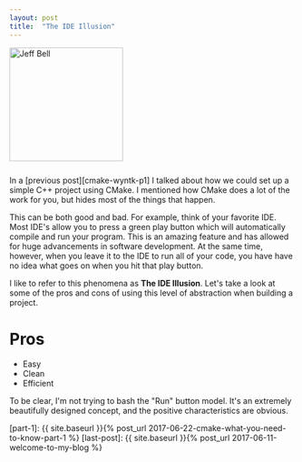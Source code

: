 ```yaml
---
layout: post
title:  "The IDE Illusion"
---
```

<img src="{{ site.url }}/assets/jeff-web.jpg" 
     alt="Jeff Bell" 
     style="width: 200px; height: 200px; padding-bottom: 25px" />  
In a [previous post][cmake-wyntk-p1] I talked about how we could set up a 
simple C++ project using CMake. I mentioned how CMake does a lot of the work 
for you, but hides most of the things that happen. 

This can be both good and bad. For example, think of your favorite IDE. Most 
IDE's allow you to press a green play button which will automatically compile 
and run your program. This is an amazing feature and has allowed for huge 
advancements in software development. At the same time, however, when you
leave it to the IDE to run all of your code, you have have no idea what goes
on when you hit that play button.

I like to refer to this phenomena as **The IDE Illusion**. Let's take a look
at some of the pros and cons of using this level of abstraction when building
a project.

# Pros

- Easy
- Clean
- Efficient

To be clear, I'm not trying to bash the "Run" button model. It's an extremely
beautifully designed concept, and the positive characteristics are obvious.

[cmake]:          https://cmake.org
[cmake-tutorial]: https://cmake.org/cmake-tutorial/
[cmake-commands]: https://cmake.org/cmake/help/v3.8/manual/cmake-commands.7.html
[clion]:          https://www.jetbrains.com/clion/

[cmake-wyntk]:  https://github.com/jhbell/cmake-wyntk
[part-1]:       {{ site.baseurl }}{% post_url 2017-06-22-cmake-what-you-need-to-know-part-1 %}
[last-post]:    {{ site.baseurl }}{% post_url 2017-06-11-welcome-to-my-blog %}
